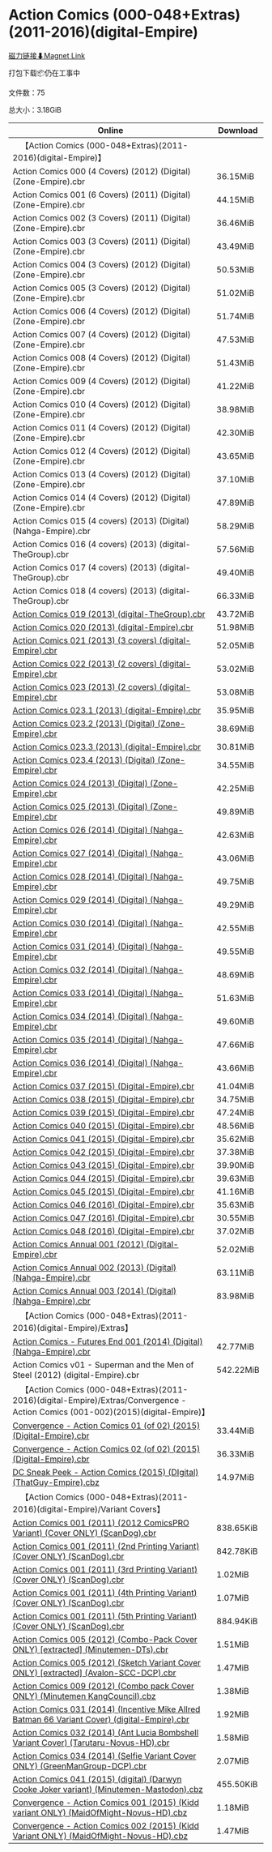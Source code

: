 # Action Comics (000-048+Extras)(2011-2016)(digital-Empire)

[磁力链接⬇Magnet Link](magnet:?xt=urn:btih:2cd47fc954f9828369aea1fdce331d7339d12f44&dn=Action%20Comics%20%28000-048%2BExtras%29%282011-2016%29%28digital-Empire%29)

打包下载📦仍在工事中

文件数：75

总大小：3.18GiB

Online | Download
--- | ---
&emsp;【Action Comics (000-048+Extras)(2011-2016)(digital-Empire)】 | 
Action Comics 000 (4 Covers) (2012) (Digital) (Zone-Empire).cbr | 36.15MiB
Action Comics 001 (6 Covers) (2011) (Digital) (Zone-Empire).cbr | 44.15MiB
Action Comics 002 (3 Covers) (2011) (Digital) (Zone-Empire).cbr | 36.46MiB
Action Comics 003 (3 Covers) (2011) (Digital) (Zone-Empire).cbr | 43.49MiB
Action Comics 004 (3 Covers) (2012) (Digital) (Zone-Empire).cbr | 50.53MiB
Action Comics 005 (3 Covers) (2012) (Digital) (Zone-Empire).cbr | 51.02MiB
Action Comics 006 (4 Covers) (2012) (Digital) (Zone-Empire).cbr | 51.74MiB
Action Comics 007 (4 Covers) (2012) (Digital) (Zone-Empire).cbr | 47.53MiB
Action Comics 008 (4 Covers) (2012) (Digital) (Zone-Empire).cbr | 51.43MiB
Action Comics 009 (4 Covers) (2012) (Digital) (Zone-Empire).cbr | 41.22MiB
Action Comics 010 (4 Covers) (2012) (Digital) (Zone-Empire).cbr | 38.98MiB
Action Comics 011 (4 Covers) (2012) (Digital) (Zone-Empire).cbr | 42.30MiB
Action Comics 012 (4 Covers) (2012) (Digital) (Zone-Empire).cbr | 43.65MiB
Action Comics 013 (4 Covers) (2012) (Digital) (Zone-Empire).cbr | 37.10MiB
Action Comics 014 (4 Covers) (2012) (Digital) (Zone-Empire).cbr | 47.89MiB
Action Comics 015 (4 covers) (2013) (Digital) (Nahga-Empire).cbr | 58.29MiB
Action Comics 016 (4 covers) (2013) (digital-TheGroup).cbr | 57.56MiB
Action Comics 017 (4 covers) (2013) (digital-TheGroup).cbr | 49.40MiB
Action Comics 018 (4 covers) (2013) (digital-TheGroup).cbr | 66.33MiB
[Action Comics 019 (2013) (digital-TheGroup).cbr](https://github.com/alicewish/markdown/blob/master/comic/Action-Comics-019-2013-digital-TheGroup-cbr.md) | 43.72MiB
[Action Comics 020 (2013) (digital-Empire).cbr](https://github.com/alicewish/markdown/blob/master/comic/Action-Comics-020-2013-digital-Empire-cbr.md) | 51.98MiB
[Action Comics 021 (2013) (3 covers) (digital-Empire).cbr](https://github.com/alicewish/markdown/blob/master/comic/Action-Comics-021-2013-3-covers-digital-Empire-cbr.md) | 52.05MiB
[Action Comics 022 (2013) (2 covers) (digital-Empire).cbr](https://github.com/alicewish/markdown/blob/master/comic/Action-Comics-022-2013-2-covers-digital-Empire-cbr.md) | 53.02MiB
[Action Comics 023 (2013) (2 covers) (digital-Empire).cbr](https://github.com/alicewish/markdown/blob/master/comic/Action-Comics-023-2013-2-covers-digital-Empire-cbr.md) | 53.08MiB
[Action Comics 023.1 (2013) (digital-Empire).cbr](https://github.com/alicewish/markdown/blob/master/comic/Action-Comics-023-1-2013-digital-Empire-cbr.md) | 35.95MiB
[Action Comics 023.2 (2013) (Digital) (Zone-Empire).cbr](https://github.com/alicewish/markdown/blob/master/comic/Action-Comics-023-2-2013-Digital-Zone-Empire-cbr.md) | 38.69MiB
[Action Comics 023.3 (2013) (digital-Empire).cbr](https://github.com/alicewish/markdown/blob/master/comic/Action-Comics-023-3-2013-digital-Empire-cbr.md) | 30.81MiB
[Action Comics 023.4 (2013) (Digital) (Zone-Empire).cbr](https://github.com/alicewish/markdown/blob/master/comic/Action-Comics-023-4-2013-Digital-Zone-Empire-cbr.md) | 34.55MiB
[Action Comics 024 (2013) (Digital) (Zone-Empire).cbr](https://github.com/alicewish/markdown/blob/master/comic/Action-Comics-024-2013-Digital-Zone-Empire-cbr.md) | 42.25MiB
[Action Comics 025 (2013) (Digital) (Zone-Empire).cbr](https://github.com/alicewish/markdown/blob/master/comic/Action-Comics-025-2013-Digital-Zone-Empire-cbr.md) | 49.89MiB
[Action Comics 026 (2014) (Digital) (Nahga-Empire).cbr](https://github.com/alicewish/markdown/blob/master/comic/Action-Comics-026-2014-Digital-Nahga-Empire-cbr.md) | 42.63MiB
[Action Comics 027 (2014) (Digital) (Nahga-Empire).cbr](https://github.com/alicewish/markdown/blob/master/comic/Action-Comics-027-2014-Digital-Nahga-Empire-cbr.md) | 43.06MiB
[Action Comics 028 (2014) (Digital) (Nahga-Empire).cbr](https://github.com/alicewish/markdown/blob/master/comic/Action-Comics-028-2014-Digital-Nahga-Empire-cbr.md) | 49.75MiB
[Action Comics 029 (2014) (Digital) (Nahga-Empire).cbr](https://github.com/alicewish/markdown/blob/master/comic/Action-Comics-029-2014-Digital-Nahga-Empire-cbr.md) | 49.29MiB
[Action Comics 030 (2014) (Digital) (Nahga-Empire).cbr](https://github.com/alicewish/markdown/blob/master/comic/Action-Comics-030-2014-Digital-Nahga-Empire-cbr.md) | 42.55MiB
[Action Comics 031 (2014) (Digital) (Nahga-Empire).cbr](https://github.com/alicewish/markdown/blob/master/comic/Action-Comics-031-2014-Digital-Nahga-Empire-cbr.md) | 49.55MiB
[Action Comics 032 (2014) (Digital) (Nahga-Empire).cbr](https://github.com/alicewish/markdown/blob/master/comic/Action-Comics-032-2014-Digital-Nahga-Empire-cbr.md) | 48.69MiB
[Action Comics 033 (2014) (Digital) (Nahga-Empire).cbr](https://github.com/alicewish/markdown/blob/master/comic/Action-Comics-033-2014-Digital-Nahga-Empire-cbr.md) | 51.63MiB
[Action Comics 034 (2014) (Digital) (Nahga-Empire).cbr](https://github.com/alicewish/markdown/blob/master/comic/Action-Comics-034-2014-Digital-Nahga-Empire-cbr.md) | 49.60MiB
[Action Comics 035 (2014) (Digital) (Nahga-Empire).cbr](https://github.com/alicewish/markdown/blob/master/comic/Action-Comics-035-2014-Digital-Nahga-Empire-cbr.md) | 47.66MiB
[Action Comics 036 (2014) (Digital) (Nahga-Empire).cbr](https://github.com/alicewish/markdown/blob/master/comic/Action-Comics-036-2014-Digital-Nahga-Empire-cbr.md) | 43.66MiB
[Action Comics 037 (2015) (Digital-Empire).cbr](https://github.com/alicewish/markdown/blob/master/comic/Action-Comics-037-2015-Digital-Empire-cbr.md) | 41.04MiB
[Action Comics 038 (2015) (Digital-Empire).cbr](https://github.com/alicewish/markdown/blob/master/comic/Action-Comics-038-2015-Digital-Empire-cbr.md) | 34.75MiB
[Action Comics 039 (2015) (Digital-Empire).cbr](https://github.com/alicewish/markdown/blob/master/comic/Action-Comics-039-2015-Digital-Empire-cbr.md) | 47.24MiB
[Action Comics 040 (2015) (Digital-Empire).cbr](https://github.com/alicewish/markdown/blob/master/comic/Action-Comics-040-2015-Digital-Empire-cbr.md) | 48.56MiB
[Action Comics 041 (2015) (Digital-Empire).cbr](https://github.com/alicewish/markdown/blob/master/comic/Action-Comics-041-2015-Digital-Empire-cbr.md) | 35.62MiB
[Action Comics 042 (2015) (Digital-Empire).cbr](https://github.com/alicewish/markdown/blob/master/comic/Action-Comics-042-2015-Digital-Empire-cbr.md) | 37.38MiB
[Action Comics 043 (2015) (Digital-Empire).cbr](https://github.com/alicewish/markdown/blob/master/comic/Action-Comics-043-2015-Digital-Empire-cbr.md) | 39.90MiB
[Action Comics 044 (2015) (Digital-Empire).cbr](https://github.com/alicewish/markdown/blob/master/comic/Action-Comics-044-2015-Digital-Empire-cbr.md) | 39.63MiB
[Action Comics 045 (2015) (Digital-Empire).cbr](https://github.com/alicewish/markdown/blob/master/comic/Action-Comics-045-2015-Digital-Empire-cbr.md) | 41.16MiB
[Action Comics 046 (2016) (Digital-Empire).cbr](https://github.com/alicewish/markdown/blob/master/comic/Action-Comics-046-2016-Digital-Empire-cbr.md) | 35.63MiB
[Action Comics 047 (2016) (Digital-Empire).cbr](https://github.com/alicewish/markdown/blob/master/comic/Action-Comics-047-2016-Digital-Empire-cbr.md) | 30.55MiB
[Action Comics 048 (2016) (Digital-Empire).cbr](https://github.com/alicewish/markdown/blob/master/comic/Action-Comics-048-2016-Digital-Empire-cbr.md) | 37.02MiB
[Action Comics Annual 001 (2012) (Digital-Empire).cbr](https://github.com/alicewish/markdown/blob/master/comic/Action-Comics-Annual-001-2012-Digital-Empire-cbr.md) | 52.02MiB
[Action Comics Annual 002 (2013) (Digital) (Nahga-Empire).cbr](https://github.com/alicewish/markdown/blob/master/comic/Action-Comics-Annual-002-2013-Digital-Nahga-Empire-cbr.md) | 63.11MiB
[Action Comics Annual 003 (2014) (Digital) (Nahga-Empire).cbr](https://github.com/alicewish/markdown/blob/master/comic/Action-Comics-Annual-003-2014-Digital-Nahga-Empire-cbr.md) | 83.98MiB
&emsp;【Action Comics (000-048+Extras)(2011-2016)(digital-Empire)/Extras】 | 
[Action Comics - Futures End 001 (2014) (Digital) (Nahga-Empire).cbr](https://github.com/alicewish/markdown/blob/master/comic/Action-Comics-Futures-End-001-2014-Digital-Nahga-Empire-cbr.md) | 42.77MiB
Action Comics v01 - Superman and the Men of Steel (2012) (digital-Empire).cbr | 542.22MiB
&emsp;【Action Comics (000-048+Extras)(2011-2016)(digital-Empire)/Extras/Convergence - Action Comics (001-002)(2015)(digital-Empire)】 | 
[Convergence - Action Comics 01 (of 02) (2015) (Digital-Empire).cbr](https://github.com/alicewish/markdown/blob/master/comic/Convergence-Action-Comics-01-of-02-2015-Digital-Empire-cbr.md) | 33.44MiB
[Convergence - Action Comics 02 (of 02) (2015) (Digital-Empire).cbr](https://github.com/alicewish/markdown/blob/master/comic/Convergence-Action-Comics-02-of-02-2015-Digital-Empire-cbr.md) | 36.33MiB
[DC Sneak Peek - Action Comics (2015) (DIgital) (ThatGuy-Empire).cbz](https://github.com/alicewish/markdown/blob/master/comic/DC-Sneak-Peek-Action-Comics-2015-DIgital-ThatGuy-Empire-cbz.md) | 14.97MiB
&emsp;【Action Comics (000-048+Extras)(2011-2016)(digital-Empire)/Variant Covers】 | 
[Action Comics 001 (2011) (2012 ComicsPRO Variant) (Cover ONLY) (ScanDog).cbr](https://github.com/alicewish/markdown/blob/master/comic/Action-Comics-001-2011-2012-ComicsPRO-Variant-Cover-ONLY-ScanDog-cbr.md) | 838.65KiB
[Action Comics 001 (2011) (2nd Printing Variant) (Cover ONLY) (ScanDog).cbr](https://github.com/alicewish/markdown/blob/master/comic/Action-Comics-001-2011-2nd-Printing-Variant-Cover-ONLY-ScanDog-cbr.md) | 842.78KiB
[Action Comics 001 (2011) (3rd Printing Variant) (Cover ONLY) (ScanDog).cbr](https://github.com/alicewish/markdown/blob/master/comic/Action-Comics-001-2011-3rd-Printing-Variant-Cover-ONLY-ScanDog-cbr.md) | 1.02MiB
[Action Comics 001 (2011) (4th Printing Variant) (Cover ONLY) (ScanDog).cbr](https://github.com/alicewish/markdown/blob/master/comic/Action-Comics-001-2011-4th-Printing-Variant-Cover-ONLY-ScanDog-cbr.md) | 1.07MiB
[Action Comics 001 (2011) (5th Printing Variant) (Cover ONLY) (ScanDog).cbr](https://github.com/alicewish/markdown/blob/master/comic/Action-Comics-001-2011-5th-Printing-Variant-Cover-ONLY-ScanDog-cbr.md) | 884.94KiB
[Action Comics 005 (2012) (Combo-Pack Cover ONLY) [extracted] (Minutemen-DTs).cbr](https://github.com/alicewish/markdown/blob/master/comic/Action-Comics-005-2012-Combo-Pack-Cover-ONLY-extracted-Minutemen-DTs-cbr.md) | 1.51MiB
[Action Comics 005 (2012) (Sketch Variant Cover ONLY) [extracted] (Avalon-SCC-DCP).cbr](https://github.com/alicewish/markdown/blob/master/comic/Action-Comics-005-2012-Sketch-Variant-Cover-ONLY-extracted-Avalon-SCC-DCP-cbr.md) | 1.47MiB
[Action Comics 009 (2012) (Combo pack Cover ONLY) (Minutemen KangCouncil).cbz](https://github.com/alicewish/markdown/blob/master/comic/Action-Comics-009-2012-Combo-pack-Cover-ONLY-Minutemen-KangCouncil-cbz.md) | 1.38MiB
[Action Comics 031 (2014) (Incentive Mike Allred Batman 66 Variant Cover) (digital-Empire).cbr](https://github.com/alicewish/markdown/blob/master/comic/Action-Comics-031-2014-Incentive-Mike-Allred-Batman-66-Variant-Cover-digital-Empire-cbr.md) | 1.92MiB
[Action Comics 032 (2014) (Ant Lucia Bombshell Variant Cover) (Tarutaru-Novus-HD).cbr](https://github.com/alicewish/markdown/blob/master/comic/Action-Comics-032-2014-Ant-Lucia-Bombshell-Variant-Cover-Tarutaru-Novus-HD-cbr.md) | 1.58MiB
[Action Comics 034 (2014) (Selfie Variant Cover ONLY) (GreenManGroup-DCP).cbr](https://github.com/alicewish/markdown/blob/master/comic/Action-Comics-034-2014-Selfie-Variant-Cover-ONLY-GreenManGroup-DCP-cbr.md) | 2.07MiB
[Action Comics 041 (2015) (digital) (Darwyn Cooke Joker variant) (Minutemen-Mastodon).cbz](https://github.com/alicewish/markdown/blob/master/comic/Action-Comics-041-2015-digital-Darwyn-Cooke-Joker-variant-Minutemen-Mastodon-cbz.md) | 455.50KiB
[Convergence - Action Comics 001 (2015) (Kidd variant ONLY) (MaidOfMight-Novus-HD).cbz](https://github.com/alicewish/markdown/blob/master/comic/Convergence-Action-Comics-001-2015-Kidd-variant-ONLY-MaidOfMight-Novus-HD-cbz.md) | 1.18MiB
[Convergence - Action Comics 002 (2015) (Kidd Variant ONLY) (MaidOfMight-Novus-HD).cbz](https://github.com/alicewish/markdown/blob/master/comic/Convergence-Action-Comics-002-2015-Kidd-Variant-ONLY-MaidOfMight-Novus-HD-cbz.md) | 1.47MiB